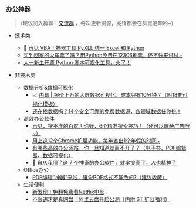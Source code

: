 ### 办公神器

> (建议加入群聊：[交流群](https://mp.weixin.qq.com/s/oLSUxE1RwTFK5iJFb-jFgQ) ，每次更新资源，兆锋都会在群里通知哟~)



- 技术类
    - 🚀 [再见 VBA！神器工具 PyXLL 统一 Excel 和 Python](http://mp.weixin.qq.com/s?__biz=MzI2Nzg5MjgyNg==&mid=2247489519&idx=1&sn=a8592d12e8f94f91738da08e5c3e3ea1&chksm=eaf6b6dadd813fccbb21953af0ae0b8405fc3164bfdd2276913d4eaac9ddcaf2618604cb3a43#rd)
    - [买到回家的火车票了吗？用Python免费在12306刷票，还不快来试试~](http://mp.weixin.qq.com/s?__biz=MzI2Nzg5MjgyNg==&mid=2247488665&idx=1&sn=e227f4a916cb7149b8a7bad8ff952bb1&chksm=eaf6b5acdd813cbae215fbc5d0c5ad92db762be876c8453667e6f6e224985b35058fff99f79f#rd)
    - [大一新生开源 Python 脚本可视化工具，火了！](https://mp.weixin.qq.com/s/UlFXjdeMl87-pHhEPwBRxg)



- 非技术类

    
  
    - 数据分析&数据可视化
        - 📈 [内幕 | 报价上万的大屏数据可视化，成本只有10分钟？（附18套可视化模板）](http://mp.weixin.qq.com/s?__biz=MzI2Nzg5MjgyNg==&mid=2247487795&idx=1&sn=2c5c03e79779e5c3771c6907fb86ef75&chksm=eaf6b006dd81391003d372e4d73447b01e296655222564d8e262ee36c5b7a146c02ed2d8ea0e#rd)
        - [还在找数据吗？14个安全可靠的免费数据源，各领域数据任你挑！](http://mp.weixin.qq.com/s?__biz=MzI2Nzg5MjgyNg==&mid=2247487560&idx=1&sn=55a028c03dfda20b3f19f325b428d1d2&chksm=eaf6b17ddd81386bc95c0f07772a16f81c0aaadc393690c7903434e7e6db1e56059875894fe2#rd)
    - 高效办公软件
        - [再见，搜不准的百度！你好，6个精准搜索技巧！（还可以屏蔽广告哦~）](http://mp.weixin.qq.com/s?__biz=MzI2Nzg5MjgyNg==&mid=2247487477&idx=1&sn=5bf4c667b6f565fd167369a2e7f6c1d6&chksm=eaf6aec0dd8127d6159ca3cf4a4ef80328070d5d572028baf78ef8bb996c94e14b2d68b00706#rd)
        - [ 用上这12个Chrome扩展功能，每年省出1个年假的时间~](http://mp.weixin.qq.com/s?__biz=MzI2Nzg5MjgyNg==&mid=2247487179&idx=1&sn=2246bc53f52d738001538d9ffff9a14a&chksm=eaf6affedd8126e85f389c4e9fcd1ba0b6a5f07364ec786bfc7e82c1e8ef4ec003e56484e56f#rd)
        - [有哪些高效办公网站，你一旦知道就离不开了？（电子书、PDF编辑器、数据可视化）](https://mp.weixin.qq.com/s/qv5qOaG9BOCZHleg9gXtQA)
        - 🚩 [自从我用了这 7 个神奇的办公软件，效率提高了，人也精神了](https://mp.weixin.qq.com/s?__biz=MzI2Nzg5MjgyNg==&mid=2247485837&idx=1&sn=1f3b83ae8af60a20e031ddc0dc016a92&chksm=eaf6a8b8dd8121ae0c31d5c3df9b3c78f42d30340355aee145a4c77932661c367148d946aec4&token=268139787&lang=zh_CN#rd)
    - Office办公
        - [PDF编辑“神器”来啦，谁说PDF格式不能改的?（建议收藏）](https://mp.weixin.qq.com/s/IsBRwdLA6tdeXXOnvRI5OA)
    - 生活便利
        - [新发现！免翻免费看Netflix电影](https://mp.weixin.qq.com/s/mhbomS7E46ng1ihNkb7eWg)
        - [不限速才是真网盘！阿里云盘开启公测（内附 6T 扩容福利）](http://mp.weixin.qq.com/s?__biz=MzUzNTc5NjA4NQ==&mid=2247489860&idx=2&sn=53ad7807d638874923ee87e0e6f54761&chksm=fa81595ecdf6d048b30ceebdc818974fb2417ef52c0cf8fb20a5003243f4f33d7aee08695035#rd)